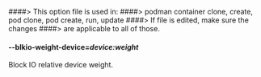 ####> This option file is used in:
####> podman container clone, create, pod clone, pod create, run, update
####> If file is edited, make sure the changes
####> are applicable to all of those.

#### **--blkio-weight-device**=_device:weight_

Block IO relative device weight.
